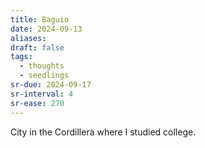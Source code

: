 ```yaml
---
title: Baguio
date: 2024-09-13
aliases: 
draft: false
tags:
  - thoughts
  - seedlings
sr-due: 2024-09-17
sr-interval: 4
sr-ease: 270
---
```

City in the Cordillera where I studied college.